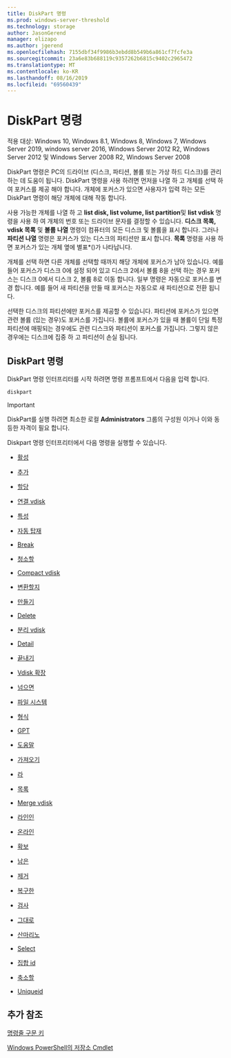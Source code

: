 ```yaml
---
title: DiskPart 명령
ms.prod: windows-server-threshold
ms.technology: storage
author: JasonGerend
manager: elizapo
ms.author: jgerend
ms.openlocfilehash: 7155dbf34f9986b3ebdd8b549b6a861cf7fcfe3a
ms.sourcegitcommit: 23a6e83b688119c9357262b6815c9402c2965472
ms.translationtype: MT
ms.contentlocale: ko-KR
ms.lasthandoff: 08/16/2019
ms.locfileid: "69560439"
---
```

# <a name="diskpart-commands"></a>DiskPart 명령

적용 대상: Windows 10, Windows 8.1, Windows 8, Windows 7, Windows Server 2019, windows server 2016, Windows Server 2012 R2, Windows Server 2012 및 Windows Server 2008 R2, Windows Server 2008

DiskPart 명령은 PC의 드라이브 (디스크, 파티션, 볼륨 또는 가상 하드 디스크)를 관리 하는 데 도움이 됩니다. DiskPart 명령을 사용 하려면 먼저을 나열 하 고 개체를 선택 하 여 포커스를 제공 해야 합니다. 개체에 포커스가 있으면 사용자가 입력 하는 모든 DiskPart 명령이 해당 개체에 대해 작동 합니다.

사용 가능한 개체를 나열 하 고 **list disk, list volume, list partition**및 **list vdisk** 명령을 사용 하 여 개체의 번호 또는 드라이브 문자를 결정할 수 있습니다. **디스크 목록, vdisk 목록** 및 **볼륨 나열** 명령이 컴퓨터의 모든 디스크 및 볼륨을 표시 합니다. 그러나 **파티션 나열** 명령은 포커스가 있는 디스크의 파티션만 표시 합니다. **목록** 명령을 사용 하면 포커스가 있는 개체 옆에 별표\*()가 나타납니다.

개체를 선택 하면 다른 개체를 선택할 때까지 해당 개체에 포커스가 남아 있습니다. 예를 들어 포커스가 디스크 0에 설정 되어 있고 디스크 2에서 볼륨 8을 선택 하는 경우 포커스는 디스크 0에서 디스크 2, 볼륨 8로 이동 합니다. 일부 명령은 자동으로 포커스를 변경 합니다. 예를 들어 새 파티션을 만들 때 포커스는 자동으로 새 파티션으로 전환 됩니다.

선택한 디스크의 파티션에만 포커스를 제공할 수 있습니다. 파티션에 포커스가 있으면 관련 볼륨 (있는 경우)도 포커스를 가집니다. 볼륨에 포커스가 있을 때 볼륨이 단일 특정 파티션에 매핑되는 경우에도 관련 디스크와 파티션이 포커스를 가집니다. 그렇지 않은 경우에는 디스크에 집중 하 고 파티션이 손실 됩니다.

## <a name="diskpart-commands"></a>DiskPart 명령

DiskPart 명령 인터프리터를 시작 하려면 명령 프롬프트에서 다음을 입력 합니다.

`diskpart`

> [!IMPORTANT]
> DiskPart를 실행 하려면 최소한 로컬 **Administrators** 그룹의 구성원 이거나 이와 동등한 자격이 필요 합니다. 

Diskpart 명령 인터프리터에서 다음 명령을 실행할 수 있습니다.

  - [활성](active.md)  
      
  - [추가](add.md)  
      
  - [할당](assign.md)  
      
  - [연결 vdisk](attach-vdisk.md)  
      
  - [특성](attributes.md)  
      
  - [자동 탑재](automount.md)  
      
  - [Break](break.md)  
      
  - [청소할](clean.md)  
      
  - [Compact vdisk](compact-vdisk.md)  
      
  - [변환할지](convert.md)  
      
  - [만들기](create.md)  
      
  - [Delete](delete.md)  
      
  - [분리 vdisk](detach-vdisk.md)  
      
  - [Detail](detail.md)  
      
  - [끝내기](exit.md)  
      
  - [Vdisk 확장](expand-vdisk.md)  
      
  - [넘으면](extend.md)  
      
  - [파일 시스템](filesystems.md)  
      
  - [형식](format.md)  
      
  - [GPT](gpt.md)  
      
  - [도움말](help.md)  
      
  - [가져오기](import.md)  
      
  - [라](inactive.md)  
      
  - [목록](list.md)  
      
  - [Merge vdisk](merge-vdisk.md)  
      
  - [라인인](offline.md)  
      
  - [온라인](online.md)  
      
  - [확보](recover.md)  
      
  - [남은](rem.md)  
      
  - [제거](remove.md)  
      
  - [복구한](repair.md)  
      
  - [검사](rescan.md)  
      
  - [그대로](retain.md)  
      
  - [산마리노](san.md)  
      
  - [Select](select.md)  
      
  - [집합 id](set-id.md)  
      
  - [축소할](shrink.md)  
      
  - [Uniqueid](uniqueid.md)  
      

## <a name="additional-references"></a>추가 참조

[명령줄 구문 키](command-line-syntax-key.md)

[Windows PowerShell의 저장소 Cmdlet](https://docs.microsoft.com/powershell/module/storage/)

